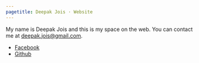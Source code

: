 ```yaml
---
pagetitle: Deepak Jois · Website
---
```

<section class="bio">

My name is Deepak Jois and this is my space on the web. You can contact me at <a href="mailto:&#100;&#101;&#101;&#112;&#097;&#107;&#046;&#106;&#111;&#105;&#115;&#064;&#103;&#109;&#097;&#105;&#108;&#046;&#099;&#111;&#109;">&#100;&#101;&#101;&#112;&#097;&#107;&#046;&#106;&#111;&#105;&#115;&#064;&#103;&#109;&#097;&#105;&#108;&#046;&#099;&#111;&#109;</a>.

[sc]: http://www.soundcloud.com/
[aws]:http://aws.amazon.com
[iam]: http://aws.amazon.com/iam/

</section>
<section class="online">

  * [Facebook](http://facebook.com/deepak.jois)
  * [Github](http://github.com/deepakjois)

</section>

